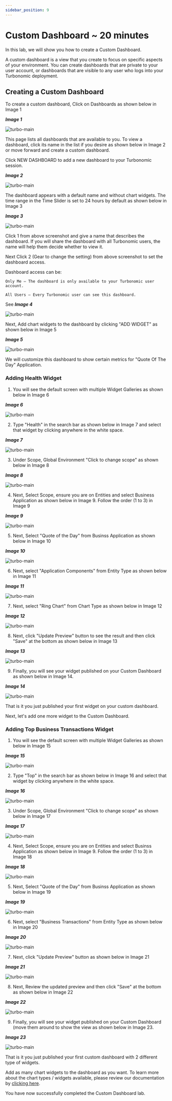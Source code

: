```yaml
---
sidebar_position: 9
---
```


# Custom Dashboard ~ 20 minutes
In this lab, we will show you how to create a Custom Dashboard. 

A custom dashboard is a view that you create to focus on specific aspects of your environment. You can create dashboards that are private to your user account, or dashboards that are visible to any user who logs into your Turbonomic deployment.

## Creating a Custom Dashboard


To create a custom dashboard, Click on Dashboards as shown below in Image 1

***Image 1***

![turbo-main](img/turbo_custom_dashboard1.png)

This page lists all dashboards that are available to you. To view a dashboard, click its name in the list if you desire as shown below in Image 2 or move forward and create a custom dashboard. 

Click NEW DASHBOARD to add a new dashboard to your Turbonomic session.

***Image 2***

![turbo-main](img/turbo_custom_dashboard2.png)


The dashboard appears with a default name and without chart widgets. The time range in the Time Slider is set to 24 hours by default as shown below in Image 3

***Image 3***

![turbo-main](img/turbo_custom_dashboard3.gif)

Click 1 from above screenshot and give a name that describes the dashboard. If you will share the dashboard with all Turbonomic users, the name will help them decide whether to view it.

Next Click 2 (Gear to change the setting) from above screenshot to set the dashboard access.

Dashboard access can be:

    Only Me – The dashboard is only available to your Turbonomic user account.

    All Users – Every Turbonomic user can see this dashboard.

See ***Image 4***

![turbo-main](img/turbo_custom_dashboard4.png)

Next, Add chart widgets to the dashboard by clicking "ADD WIDGET" as shown below in Image 5

***Image 5***

![turbo-main](img/turbo_custom_dashboard5.png)

We will customize this dashboard to show certain metrics for "Quote Of The Day" Application.

### Adding Health Widget

1.  You will see the default screen with multiple Widget Galleries as shown below in Image 6

***Image 6***

![turbo-main](img/turbo_custom_dashboard_main.png)

2. Type "Health" in the search bar as shown below in Image 7 and select that widget by clicking anywhere in the white space.

***Image 7***

![turbo-main](img/turbo_custom_dashboard_health.png)

3. Under Scope, Global Environment "Click to change scope" as shown below in Image 8

***Image 8***

![turbo-main](img/turbo_custom_dashboard_health1.png)

4. Next, Select Scope, ensure you are on Entities and select Business Application as shown below in Image 9. Follow the order (1 to 3) in Image 9 

***Image 9***

![turbo-main](img/turbo_custom_dashboard_health2.png)

5. Next, Select "Quote of the Day" from Businss Application as shown below in Image 10

***Image 10***

![turbo-main](img/turbo_custom_dashboard_health3.png)

6. Next, select "Application Components" from Entity Type as shown below in Image 11

***Image 11***

![turbo-main](img/turbo_custom_dashboard_health4.png)


7. Next, select "Ring Chart" from Chart Type as shown below in Image 12

***Image 12***

![turbo-main](img/turbo_custom_dashboard_health5.png)

8. Next, click "Update Preview" button to see the result and then click "Save" at the bottom as shown below in Image 13 

***Image 13***

![turbo-main](img/turbo_custom_dashboard_health7.png)

9. Finally, you will see your widget published on your Custom Dashboard as shown below in Image 14.

***Image 14***

![turbo-main](img/turbo_custom_dashboard_health8.png)

That is it you just published your first widget on your custom dashboard.

Next, let's add one more widget to the Custom Dashboard.

### Adding Top Business Transactions Widget

1.  You will see the default screen with multiple Widget Galleries as shown below in Image 15

***Image 15***

![turbo-main](img/turbo_custom_dashboard_main.png)

2. Type "Top" in the search bar as shown below in Image 16 and select that widget by clicking anywhere in the white space.

***Image 16***

![turbo-main](img/turbo_custom_dashboard_top1.png)

3. Under Scope, Global Environment "Click to change scope" as shown below in Image 17

***Image 17***

![turbo-main](img/turbo_custom_dashboard_top2.png)

4. Next, Select Scope, ensure you are on Entities and select Businss Application as shown below in Image 9. Follow the order (1 to 3) in Image 18 

***Image 18***

![turbo-main](img/turbo_custom_dashboard_health2.png)

5. Next, Select "Quote of the Day" from Businss Application as shown below in Image 19

***Image 19***

![turbo-main](img/turbo_custom_dashboard_health3.png)

6. Next, select "Business Transactions" from Entity Type as shown below in Image 20

***Image 20***

![turbo-main](img/turbo_custom_dashboard_top3.png)


7. Next, click "Update Preview" button as shown below in Image 21

***Image 21***

![turbo-main](img/turbo_custom_dashboard_update_preview6.png)

8. Next, Review the updated preview and then click "Save" at the bottom as shown below in Image 22 

***Image 22***

![turbo-main](img/turbo_custom_dashboard_top4.png)

9. Finally, you will see your widget published on your Custom Dashboard (move them around to show the view as shown below in Image 23.

***Image 23***

![turbo-main](img/turbo_custom_dashboard_top5.png)

That is it you just published your first custom dashboard with 2 different type of widgets.

Add as many chart widgets to the dashboard as you want. To learn more about the chart types / widgets available, please review  our documentation by [clicking here](https://www.ibm.com/docs/en/tarm/8.8.3?topic=views-chart-types).

You have now successfully completed the Custom Dashboard lab. 

